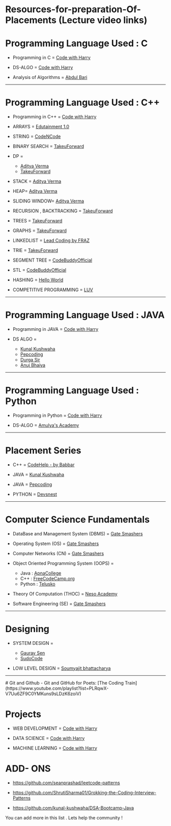 # Resources-for-preparation-Of-Placements (Lecture video links)


# Programming Language Used : C
- Programming in C = [Code with Harry](https://www.youtube.com/playlist?list=PLu0W_9lII9aiXlHcLx-mDH1Qul38wD3aR)

- DS-ALGO = [Code with Harry](https://www.youtube.com/playlist?list=PLu0W_9lII9ahIappRPN0MCAgtOu3lQjQi)

- Analysis of Algorithms = [Abdul Bari](https://www.youtube.com/playlist?list=PLDN4rrl48XKpZkf03iYFl-O29szjTrs_O)

<hr>

# Programming Language Used : C++

- Programming in C++ = [Code with Harry](https://www.youtube.com/playlist?list=PLu0W_9lII9agpFUAlPFe_VNSlXW5uE0YL)

- ARRAYS = [Edutainment 1.0](https://www.youtube.com/playlist?list=PLDA2q3s0-n17lGt6HyexWP0zR1yISc1km)

- STRING = [CodeNCode](https://www.youtube.com/playlist?list=PL2q4fbVm1Ik6ThrYKCzgEpmaS_XWDGHjx)

- BINARY SEARCH = [TakeuForward](https://www.youtube.com/playlist?list=PL_z_8CaSLPWeYfhtuKHj-9MpYb6XQJ_f2)

- DP =
  - [Aditya Verma](https://www.youtube.com/playlist?list=PL_z_8CaSLPWekqhdCPmFohncHwz8TY2Go)
  - [TakeuForward](https://www.youtube.com/playlist?list=PLgUwDviBIf0qUlt5H_kiKYaNSqJ81PMMY)

- STACK = [Aditya Verma](https://www.youtube.com/playlist?list=PL_z_8CaSLPWdeOezg68SKkeLN4-T_jNHd)

- HEAP= [Aditya Verma](https://www.youtube.com/playlist?list=PL_z_8CaSLPWdtY9W22VjnPxG30CXNZpI9)

- SLIDING WINDOW= [Aditya Verma](https://www.youtube.com/playlist?list=PL_z_8CaSLPWeM8BDJmIYDaoQ5zuwyxnfj)

- RECURSION , BACKTRACKING = [TakeuForward](https://www.youtube.com/playlist?list=PLgUwDviBIf0rGlzIn_7rsaR2FQ5e6ZOL9)

- TREES = [TakeuForward](https://www.youtube.com/playlist?list=PLgUwDviBIf0q8Hkd7bK2Bpryj2xVJk8Vk)

- GRAPHS = [TakeuForward](https://www.youtube.com/playlist?list=PLgUwDviBIf0rGEWe64KWas0Nryn7SCRWw)

- LINKEDLIST = [Lead Coding by FRAZ](https://www.youtube.com/playlist?list=PLKZaSt2df1gz775Mz-2gLpY9sld5wH8We)

- TRIE = [TakeuForward](https://www.youtube.com/playlist?list=PLgUwDviBIf0pcIDCZnxhv0LkHf5KzG9zp)

- SEGMENT TREE = [CodeBuddyOfficial](https://www.youtube.com/watch?v=SzLf8DvwIxI&ab_channel=CodeBuddyOfficial)

- STL = [CodeBuddyOfficial](https://www.youtube.com/playlist?list=PLhUBmaJES_g-41r_z-kMGWqQ4Iz-z7Oyo)

- HASHING = [Hello World](https://youtube.com/playlist?list=PLzjZaW71kMwQ-D3oxCEDHAvYu8VC1XOsS)

- COMPETITIVE PROGRAMMING = [LUV](https://www.youtube.com/playlist?list=PLauivoElc3ggagradg8MfOZreCMmXMmJ-)

<hr>

# Programming Language Used : JAVA

- Programming in JAVA = [Code with Harry](https://www.youtube.com/playlist?list=PLu0W_9lII9agS67Uits0UnJyrYiXhDS6q)

- DS ALGO =
  - [Kunal Kushwaha](https://www.youtube.com/playlist?list=PL9gnSGHSqcnr_DxHsP7AW9ftq0AtAyYqJ)
  - [Pepcoding](https://www.youtube.com/c/Pepcoding)
  - [Durga Sir](https://youtube.com/playlist?list=PLd3UqWTnYXOmx_J1774ukG_rvrpyWczm0)
  - [Anuj Bhaiya](https://www.youtube.com/playlist?list=PLUcsbZa0qzu3yNzzAxgvSgRobdUUJvz7p)
  
<hr>   
  
  
# Programming Language Used : Python

- Programming in Python = [Code with Harry](https://www.youtube.com/playlist?list=PLu0W_9lII9agICnT8t4iYVSZ3eykIAOME)

- DS-ALGO = [Amulya's Academy](https://www.youtube.com/playlist?list=PLzgPDYo_3xukPJdH6hVQ6Iic7KiJuoA-l)

<hr>

# Placement Series
 - C++ = [CodeHelp - by Babbar](https://www.youtube.com/playlist?list=PLDzeHZWIZsTryvtXdMr6rPh4IDexB5NIA)

- JAVA =  [Kunal Kushwaha](https://www.youtube.com/playlist?list=PL9gnSGHSqcnr_DxHsP7AW9ftq0AtAyYqJ)

- JAVA = [Pepcoding](https://www.pepcoding.com/resources/)

- PYTHON = [Devsnest](https://www.youtube.com/playlist?list=PLqcJACtjWm_Xk_9rMh4lQLOfW2E6SAxsF)

<hr>

# Computer Science Fundamentals

- DataBase and Management System (DBMS) =  [Gate Smashers](https://www.youtube.com/playlist?list=PLxCzCOWd7aiFAN6I8CuViBuCdJgiOkT2Y)

- Operating System (OS) =    [Gate Smashers](https://www.youtube.com/playlist?list=PLxCzCOWd7aiGz9donHRrE9I3Mwn6XdP8p)

- Computer Networks (CN) =    [Gate Smashers](https://www.youtube.com/playlist?list=PLxCzCOWd7aiGFBD2-2joCpWOLUrDLvVV_)

- Object Oriented Programming System (OOPS) =
  - Java : [ApnaCollege](https://www.youtube.com/watch?v=bSrm9RXwBaI&ab_channel=ApnaCollege)
  - C++ : [FreeCodeCamp.org](https://www.youtube.com/watch?v=wN0x9eZLix4&ab_channel=freeCodeCamp.org)
  - Python : [Telusko](https://www.youtube.com/watch?v=qiSCMNBIP2g&ab_channel=Telusko)
          
- Theory Of Computation (THOC) = [Neso Academy](https://www.youtube.com/playlist?list=PLBlnK6fEyqRgp46KUv4ZY69yXmpwKOIev)

- Software Engineering (SE) = [Gate Smashers](https://www.youtube.com/playlist?list=PLxCzCOWd7aiEed7SKZBnC6ypFDWYLRvB2)
          
<hr>
  
  # Designing
         
- SYSTEM DESIGN =
  - [Gaurav Sen](https://www.youtube.com/playlist?list=PLMCXHnjXnTnvo6alSjVkgxV-VH6EPyvoX)
  - [SudoCode](https://www.youtube.com/playlist?list=PLTCrU9sGyburBw9wNOHebv9SjlE4Elv5a)

- LOW LEVEL DESIGN = [Soumyajit bhattacharya](https://www.youtube.com/playlist?list=PL12BCqE-Lp650Cg6FZW7SoZwN8Rw1WJI7)

<hr>
# Git and Github
- Git and GitHub for Poets: [The Coding Train](https://www.youtube.com/playlist?list=PLRqwX-V7Uu6ZF9C0YMKuns9sLDzK6zoiV)

# Projects

- WEB DEVELOPMENT = [Code with Harry](https://www.youtube.com/playlist?list=PLu0W_9lII9agiCUZYRsvtGTXdxkzPyItg)

- DATA SCIENCE = [Code with Harry](https://www.youtube.com/playlist?list=PLu0W_9lII9agK8pojo23OHiNz3Jm6VQCH)

- MACHINE LEARNING = [Code with Harry](https://www.youtube.com/playlist?list=PLu0W_9lII9ai6fAMHp-acBmJONT7Y4BSG)

# ADD- ONS

- https://github.com/seanprashad/leetcode-patterns

- https://github.com/ShrutiSharma01/Grokking-the-Coding-Interview-Patterns

- https://github.com/kunal-kushwaha/DSA-Bootcamp-Java


You can add more in this list . Lets help the community !
